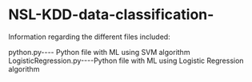 # NSL-KDD-data-classification-

Information regarding the different files included:

python.py---- Python file with ML using SVM algorithm
LogisticRegression.py----Python file with ML using Logistic Regression algorithm
